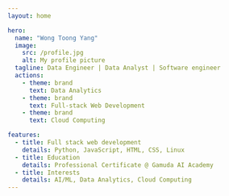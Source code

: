 ```yaml
---
layout: home

hero:
  name: "Wong Toong Yang"
  image: 
    src: /profile.jpg
    alt: My profile picture
  tagline: Data Engineer | Data Analyst | Software engineer 
  actions:
    - theme: brand
      text: Data Analytics
    - theme: brand
      text: Full-stack Web Development
    - theme: brand
      text: Cloud Computing

features:
  - title: Full stack web development 
    details: Python, JavaScript, HTML, CSS, Linux
  - title: Education
    details: Professional Certificate @ Gamuda AI Academy
  - title: Interests
    details: AI/ML, Data Analytics, Cloud Computing
---
```


